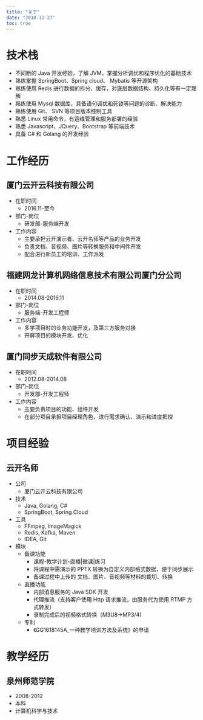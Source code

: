 ```yaml
---
title: "关于"
date: "2018-12-27"
toc: true
---
```



# 技术栈
- 不间断的 Java 开发经验，了解 JVM，掌握分析调优和程序优化的基础技术
- 熟练掌握 SpringBoot、Spring cloud、 Mybatis 等开源架构
- 熟练使用 Redis 进行数据的拆分、缓存，对底层数据结构、持久化等有一定理解
- 熟练使用 Mysql 数据库，具备语句调优和死锁等问题的诊断、解决能力
- 熟练使用 Git、 SVN 等项目版本控制工具
- 熟悉 Linux 常用命令，有运维管理和服务部署的经验
- 熟悉 Javascript、JQuery、Bootstrap 等前端技术
- 具备 C# 和 Golang 的开发经验

# 工作经历
## 厦门云开云科技有限公司
- 在职时间
	- 2016.11-至今
- 部门-岗位
	- 研发部-服务端开发
- 工作内容	
	- 主要承担云开演示者、云开名师等产品的业务开发
	- 负责文档、音视频、图片等转换服务和中间件开发
	- 配合进行新员工的培训、工作派发

## 福建网龙计算机网络信息技术有限公司厦门分公司
- 在职时间
	- 2014.08-2016.11
- 部门-岗位
	- 服务端-开发工程师
- 工作内容	
	- 多学项目时的业务功能开发，及第三方服务对接
	- 开屏项目的模块开发、优化

## 厦门同步天成软件有限公司
- 在职时间
	- 2012.08-2014.08
- 部门-岗位
	- 开发部-开发工程师
- 工作内容	
	- 主要负责项目的功能、组件开发
	- 在部分项目承担项目经理角色，进行需求确认、演示和进度把控

# 项目经验

## 云开名师
- 公司
    - 厦门云开云科技有限公司
- 技术
    - Java, Golang, C#
    - SpringBoot, Spring Cloud
- 工具
    - FFmpeg, ImageMagick
    - Redis, Kafka, Maven
    - IDEA, Git
- 模块
    - 备课功能
        - 课程-教学计划-直播|微课|练习
        - 将课程中需演示的 PPTX 转换为自定义内部格式数据，便于同步展示
        - 备课过程中上传的 文档、图片、音视频等材料的裁切、转换
    - 直播功能
        - 内部消息服务的 Java SDK 开发
        - 代理推流（支持客户使用 Http 请求推流，由服务代为使用 RTMP 方式转发）
        - 录制完成后的视频格式转换（M3U8->MP3/4)
    - 专利
        - 《GG1618145A_一种教学培训方法及系统》的申请

# 教学经历
## 泉州师范学院
- 2008-2012
- 本科
- 计算机科学与技术